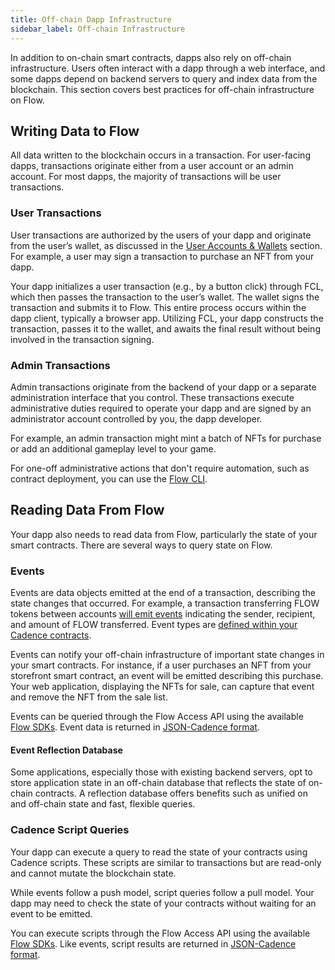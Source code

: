 ```yaml
---
title: Off-chain Dapp Infrastructure
sidebar_label: Off-chain Infrastructure
---
```


In addition to on-chain smart contracts, dapps also rely on off-chain infrastructure. Users often interact with a dapp through a web interface, and some dapps depend on backend servers to query and index data from the blockchain. This section covers best practices for off-chain infrastructure on Flow.

## Writing Data to Flow

All data written to the blockchain occurs in a transaction. For user-facing dapps, transactions originate either from a user account or an admin account. For most dapps, the majority of transactions will be user transactions.

### User Transactions

User transactions are authorized by the users of your dapp and originate from the user’s wallet, as discussed in the [User Accounts & Wallets](./user-accounts-and-wallets.md) section. For example, a user may sign a transaction to purchase an NFT from your dapp.

Your dapp initializes a user transaction (e.g., by a button click) through FCL, which then passes the transaction to the user’s wallet. The wallet signs the transaction and submits it to Flow. This entire process occurs within the dapp client, typically a browser app. Utilizing FCL, your dapp constructs the transaction, passes it to the wallet, and awaits the final result without being involved in the transaction signing.

### Admin Transactions

Admin transactions originate from the backend of your dapp or a separate administration interface that you control. These transactions execute administrative duties required to operate your dapp and are signed by an administrator account controlled by you, the dapp developer.

For example, an admin transaction might mint a batch of NFTs for purchase or add an additional gameplay level to your game.

For one-off administrative actions that don't require automation, such as contract deployment, you can use the [Flow CLI](../tools/flow-cli/).

## Reading Data From Flow

Your dapp also needs to read data from Flow, particularly the state of your smart contracts. There are several ways to query state on Flow.

### Events

Events are data objects emitted at the end of a transaction, describing the state changes that occurred. For example, a transaction transferring FLOW tokens between accounts [will emit events](https://flowdiver.io/transaction/2f50695c3c506b8214d18f49220c986d24d19d8762a2805b3609aee3d529de88) indicating the sender, recipient, and amount of FLOW transferred. Event types are [defined within your Cadence contracts](https://github.com/onflow/flow-core-contracts/blob/master/contracts/FlowToken.cdc#L8-L27).

Events can notify your off-chain infrastructure of important state changes in your smart contracts. For instance, if a user purchases an NFT from your storefront smart contract, an event will be emitted describing this purchase. Your web application, displaying the NFTs for sale, can capture that event and remove the NFT from the sale list.

Events can be queried through the Flow Access API using the available [Flow SDKs](../tools/clients/index.md). Event data is returned in [JSON-Cadence format](../build/cadence-reference/json-cadence-spec.md).

#### Event Reflection Database

Some applications, especially those with existing backend servers, opt to store application state in an off-chain database that reflects the state of on-chain contracts. A reflection database offers benefits such as unified on and off-chain state and fast, flexible queries.

### Cadence Script Queries

Your dapp can execute a query to read the state of your contracts using Cadence scripts. These scripts are similar to transactions but are read-only and cannot mutate the blockchain state.

While events follow a push model, script queries follow a pull model. Your dapp may need to check the state of your contracts without waiting for an event to be emitted.

You can execute scripts through the Flow Access API using the available [Flow SDKs](../tools/clients/index.md). Like events, script results are returned in [JSON-Cadence format](../build/cadence-reference/json-cadence-spec.md).
